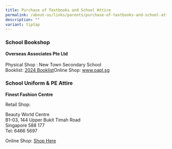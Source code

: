 ```yaml
---
title: Purchase of Textbooks and School Attire
permalink: /about-us/links/parents/purchase-of-textbooks-and-school-attire/
description: ""
variant: tiptap
---
```

<h3>School Bookshop</h3>
<p><strong>Overseas Associates Pte Ltd</strong> 
<br>
<br>Physical Shop : New Town Secondary School
<br>Booklist: <a href="/files/Booklist/Booklist_2024_NTS_All_Levels.pdf" rel="noopener noreferrer nofollow" target="_blank">2024 Booklist</a>Online
Shop: <a href="http://www.oapl.sg/" rel="noopener noreferrer nofollow" target="_blank">www.oapl.sg</a>
</p>
<h3>School Uniform &amp; PE Attire</h3>
<p><strong>Finest Fashion Centre</strong>
</p>
<p>Retail Shop:</p>
<p>Beauty World Centre
<br>B1-03, 144 Upper Bukit Timah Road
<br>Singapore 588 177
<br>Tel: 6466 5697</p>
<p>Online Shop: <a href="https://finestuniform.com/collections/new-town-secondary-school" rel="noopener noreferrer nofollow" target="_blank">Shop Here</a>
</p>